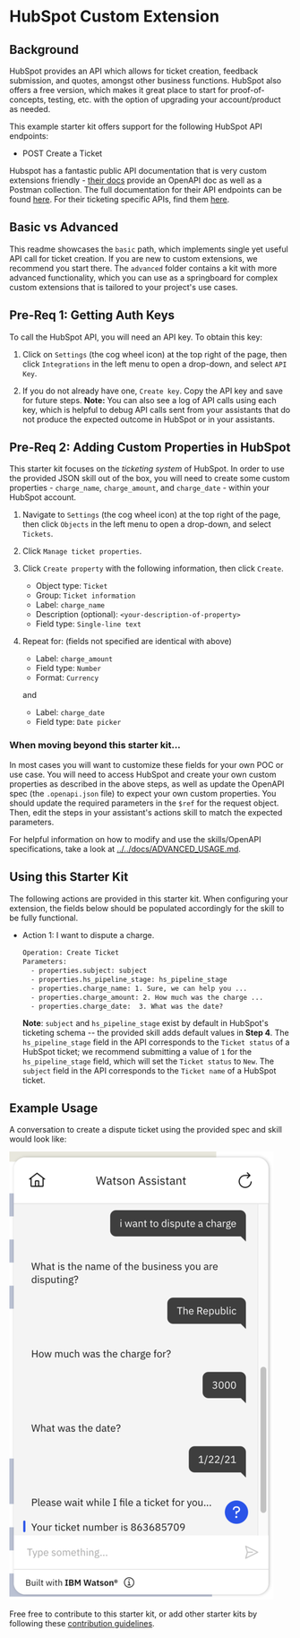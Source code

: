 # HubSpot Custom Extension

## Background
HubSpot provides an API which allows for ticket creation, feedback submission, and quotes, amongst other business functions. HubSpot also offers a free version, which makes it great place to start for proof-of-concepts, testing, etc. with the option of upgrading your account/product as needed.

This example starter kit offers support for the following HubSpot API endpoints:
- POST Create a Ticket

Hubspot has a fantastic public API documentation that is very custom extensions friendly - [their docs](https://developers.hubspot.com/docs/api/crm/tickets) provide an OpenAPI doc as well as a Postman collection. The full documentation for their API endpoints can be found [here](https://api.hubspot.com/api-catalog-public/v1/apis?_ga=2.141533746.1208547948.1639927461-1206602246.1639927461). For their ticketing specific APIs, find them [here](https://api.hubspot.com/api-catalog-public/v1/apis/crm/v3/objects/tickets).

## Basic vs Advanced

This readme showcases the `basic` path, which implements single yet useful API call for ticket creation. If you are new to custom extensions, we recommend you start there. The `advanced` folder contains a kit with more advanced functionality, which you can use as a springboard for complex custom extensions that is tailored to your project's use cases.  

## Pre-Req 1: Getting Auth Keys
To call the HubSpot API, you will need an API key. To obtain this key:

1. Click on `Settings` (the cog wheel icon) at the top right of the page, then click `Integrations` in the left menu to open a drop-down, and select `API Key`.

1. If you do not already have one, `Create key`. Copy the API key and save for future steps. **Note:** You can also see a log of API calls using each key, which is helpful to debug API calls sent from your assistants that do not produce the expected outcome in HubSpot or in your assistants.

## Pre-Req 2: Adding Custom Properties in HubSpot
This starter kit focuses on the *ticketing system* of HubSpot. In order to use the provided JSON skill out of the box, you will need to create some custom properties - `charge_name`, `charge_amount`, and `charge_date` - within your HubSpot account.

1. Navigate to `Settings` (the cog wheel icon) at the top right of the page, then click `Objects` in the left menu to open a drop-down, and select `Tickets`.

1. Click `Manage ticket properties`.

1. Click `Create property` with the following information, then click `Create`.
    - Object type: `Ticket`
    - Group: `Ticket information`
    - Label: `charge_name`
    - Description (optional): `<your-description-of-property>`
    - Field type: `Single-line text`

1. Repeat for: (fields not specified are identical with above)

    - Label: `charge_amount`
    - Field type: `Number`
    - Format: `Currency` 

    and
    - Label: `charge_date`
    - Field type: `Date picker`

### When moving beyond this starter kit... 
In most cases you will want to customize these fields for your own POC or use case. You will need to access HubSpot and create your own custom properties as described in the above steps, as well as update the OpenAPI spec (the `.openapi.json` file) to expect your own custom properties. You should update the required parameters in the `$ref` for the request object. Then, edit the steps in your assistant's actions skill to match the expected parameters.

For helpful information on how to modify and use the skills/OpenAPI specifications, take a look at [../../docs/ADVANCED_USAGE.md](../../docs/ADVANCED_USAGE.md).

## Using this Starter Kit

The following actions are provided in this starter kit. When configuring your extension, the fields below should be populated accordingly for the skill to be fully functional.

- Action 1: I want to dispute a charge.
    ```
    Operation: Create Ticket
    Parameters:
      - properties.subject: subject
      - properties.hs_pipeline_stage: hs_pipeline_stage
      - properties.charge_name: 1. Sure, we can help you ...
      - properties.charge_amount: 2. How much was the charge ...
      - properties.charge_date:  3. What was the date?
    ```

    **Note**: `subject` and `hs_pipeline_stage` exist by default in HubSpot's ticketing schema -- the provided skill adds default values in **Step 4**. The `hs_pipeline_stage` field in the API corresponds to the `Ticket status` of a HubSpot ticket; we recommend submitting a value of `1` for the `hs_pipeline_stage` field, which will set the `Ticket status` to `New`.  The `subject` field in the API corresponds to the `Ticket name` of a HubSpot ticket.

## Example Usage
A conversation to create a dispute ticket using the provided spec and skill would look like:

![hubspot-convo](./assets/hubspot-convo.png)

Free free to contribute to this starter kit, or add other starter kits by following these [contribution guidelines](../../docs/CONTRIBUTING.md).